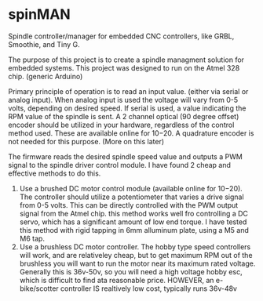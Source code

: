 # spinMAN
Spindle controller/manager for embedded CNC controllers, like GRBL, Smoothie, and Tiny G.

The purpose of this project is to create a spindle managment solution for embedded systems. This project was designed to run on the Atmel 328 chip. (generic Arduino)

Primary principle of operation is to read an input value. (either via serial or analog input). When analog input is used the voltage will vary from 0-5 volts, depending on desired speed. If serial is used, a value indicating the RPM value of the spindle is sent. A 2 channel optical (90 degree offset) encoder should be utilized in your hardware, regardless of the control method used. These are available online for $10-$20. A quadrature encoder is not needed for this purpose. (More on this later)

The firmware reads the desired spindle speed value and outputs a PWM signal to the spindle driver control module. I have found 2 cheap and effective methods to do this. 
1. Use a brushed DC motor control module (available online for $10-$20). The controller should utilize a potentiometer that varies a drive signal from 0-5 volts. This can be directly controlled with the PWM output signal from the Atmel chip. this method works well fro controlling a DC servo, which has a significant amount of low end torque. I have tested this method with rigid tapping in 6mm alluminum plate, using a M5 and M6 tap.
2. Use a brushless DC motor controller. The hobby type speed controllers will work, and are relativeley cheap, but to get maximum RPM out of the brushless you will want to run the motor near its maximum rated voltage. Generally this is 36v-50v, so you will need a high voltage hobby esc, which is difficult to find ata  reasonable price. HOWEVER, an e-bike/scotter controller IS realtively low cost, typically runs 36v-48v
